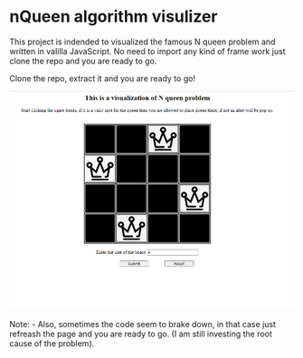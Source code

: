 # nQueen algorithm visulizer

This project is indended to visualized the famous N queen problem and written in valilla JavaScript. No need to import any kind of frame work just clone the repo and you are ready to go.

Clone the repo, extract it and you are ready to go!



![Screen shot of the application](/images/readme.png)


Note: - Also, sometimes the code seem to brake down, in that case just refreash the page and you are ready to go. (I am still investing the root cause of the problem).
